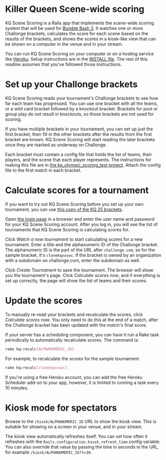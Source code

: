 # Killer Queen Scene-wide scoring

KQ Scene Scoring is a Rails app that implements the scene-wide scoring system
that will be used for [Bumble Bash 3](https://bumblebash.com/).  It watches
one or more Challonge brackets, calculates the score for each scene based on
the results of the brackets, and shows the scores in a kiosk-like view that can
be shown on a computer in the venue and in your stream.

You can run KQ Scene Scoring on your computer or on a hosting service like
[Heroku](https://heroku.com).  Setup instructions are in the
[INSTALL file](https://github.com/acidhelm/kq_scene_scoring_server/blob/master/INSTALL.md).
The rest of this readme assumes that you've followed those instructions.

# Set up your Challonge brackets

KQ Scene Scoring reads your tournament's Challonge brackets to see how far each
team has progressed.  You can use one bracket with all the teams, or a wild card
bracket followed by a knockout bracket.  Brackets for pool or group play do not
result in knockouts, so those brackets are not used for scoring.

If you have multiple brackets in your tournament, you can set up just the
first bracket, then fill in the other brackets after the results from the first
bracket are known.  KQ Scene Scoring will start reading the later brackets once
they are marked as underway on Challonge.

Each bracket must contain a config file that holds the list of teams, their players,
and the scene that each player represents.  The instructions for making this
file are in [the kq_olympic_scoring_test project](https://github.com/acidhelm/kq_olympic_scoring_test/blob/master/README.md#the-config-file).
Attach the config file to the first match in each bracket.

# Calculate scores for a tournament

If you want to try out KQ Scene Scoring before you set up your own tournament,
you can use [this copy of the KQ 25 brackets](https://challonge.com/clonekqxxvwc).

Open [the login page](http://localhost:3000/login) in a browser and enter the
user name and password for your KQ Scene Scoring account.  After you log in, you
will see the list of tournaments that KQ Scene Scoring is calculating scores for.

Click _Watch a new tournament_ to start calculating scores for a new tournament.
Enter a title and the alphanumeric ID of the Challonge bracket.  The alphanumeric
ID is the part of the URL after `challonge.com`, so for the sample bracket,
it's `clonekqxxvwc`.  If the bracket is owned by an organization with a
subdomain on challonge.com, enter the subdomain as well.

Click _Create Tournament_ to save the tournament.  The browser will show you
the tournament's page.  Click _Calculate scores now_, and if everything is set
up correctly, the page will show the list of teams and their scores.

# Update the scores

To manually re-read your brackets and recalculate the scores, click _Calculate
scores now_.  You only need to do this at the end of a match, after the Challonge
bracket has been updated with the match's final score.

If your server has a scheduling component, you can have it run a Rake task
periodically to automatically recalculate scores.  The command is:

```sh
rake kq:recalc[ALPHANUMERIC_ID]
```

For example, to recalculate the scores for the sample tournament:

```sh
rake kq:recalc[clonekqxxvwc]
```

If you're using a free Heroku account, you can add the free Heroku Scheduler
add-on to your app, however, it is limited to running a task every 10 minutes.

# Kiosk mode for spectators

Browse to the `/kiosk/ALPHANUMERIC_ID` URL to show the kiosk view.  This is
suitable for showing on a screen in your venue, and in your stream.

The kiosk view automatically refreshes itself.  You can set how often it refreshes
with the `Rails.configuration.kiosk_refresh_time` config variable.  You can also
override that value by passing the time in seconds in the URL, for example
`/kiosk/ALPHANUMERIC_ID?t=30`.
